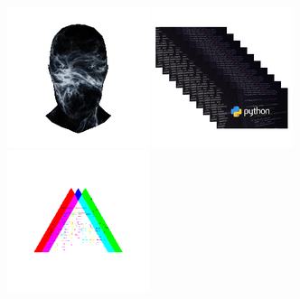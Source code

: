 ![Animated Preview](https://raw.githubusercontent.com/sahansharma/sahansharma/main/assets/3dgifmaker36787.gif)
![Animated Preview](https://raw.githubusercontent.com/sahansharma/sahansharma/main/assets/python.gif)
![Animated Preview](https://raw.githubusercontent.com/sahansharma/sahansharma/main/assets/anypira.gif)


<gif-player src="https://raw.githubusercontent.com/sahansharma/sahansharma/main/assets/3dgifmaker36787.gif" play></gif-player>
